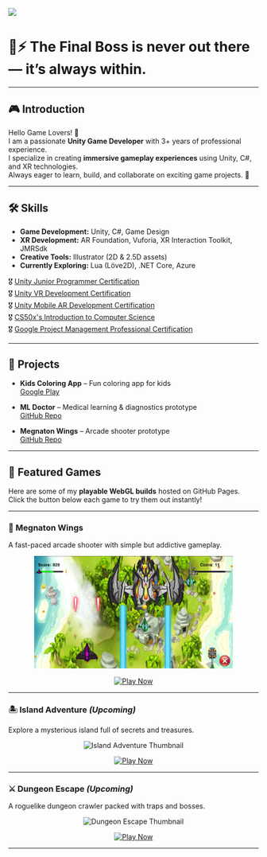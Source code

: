 ![](https://komarev.com/ghpvc/?username=its-tkc)

# 👑⚡ The Final Boss is never out there — it’s always within.

---

## 🎮 Introduction
Hello Game Lovers! 👋  
I am a passionate **Unity Game Developer** with 3+ years of professional experience.  
I specialize in creating **immersive gameplay experiences** using Unity, C#, and XR technologies.  
Always eager to learn, build, and collaborate on exciting game projects. 🚀  

---

## 🛠️ Skills
- **Game Development:** Unity, C#, Game Design  
- **XR Development:** AR Foundation, Vuforia, XR Interaction Toolkit, JMRSdk  
- **Creative Tools:** Illustrator (2D & 2.5D assets)  
- **Currently Exploring:** Lua (Löve2D), .NET Core, Azure  

🎖️ [Unity Junior Programmer Certification](https://www.credly.com/badges/59402c57-fcb8-416d-8f10-460b826142ec/public_url)  
🎖️ [Unity VR Development Certification](https://www.credly.com/badges/eb46d143-013e-43fa-9000-6484155d2f84/public_url)  
🎖️ [Unity Mobile AR Development Certification](https://www.credly.com/badges/785fbc82-59c3-4e62-9315-d42aab296612/public_url)  
🎖️ [CS50x's Introduction to Computer Science](https://courses.edx.org/certificates/6d224233e66d421487dd7ee033f252eb)  
🎖️ [Google Project Management Professional Certification](https://www.credly.com/badges/def420bd-c54d-44f0-a4de-8b145e1cc535?source=linked_in_profile)  

---

## 📂 Projects
- **Kids Coloring App** – Fun coloring app for kids  
  [Google Play](https://play.google.com/store/apps/details?id=com.learn.kidscoloring)  

- **ML Doctor** – Medical learning & diagnostics prototype  
  [GitHub Repo](https://github.com/its-tkc/MLDoctor)  

- **Megnaton Wings** – Arcade shooter prototype  
  [GitHub Repo](https://github.com/its-tkc/MegnatonWings)  

---

## 🌟 Featured Games
Here are some of my **playable WebGL builds** hosted on GitHub Pages.  
Click the button below each game to try them out instantly!  

---

### 🚀 Megnaton Wings  
A fast-paced arcade shooter with simple but addictive gameplay.  

<p align="center">
  <img src="https://raw.githubusercontent.com/its-tkc/its-tkc/main/Megnaton-thumbnail.png" width="400" alt="Megnaton Wings Thumbnail" />
</p>

<p align="center">
  <a href="https://its-tkc.github.io/Megnaton-Wings/">
    <img src="https://img.shields.io/badge/Play%20Now%20🎮-blue?style=for-the-badge" alt="Play Now" />
  </a>
</p>

---

### 🏝️ Island Adventure *(Upcoming)*  
Explore a mysterious island full of secrets and treasures.  

<p align="center">
  <img src="https://user-images.githubusercontent.com/51854903/placeholder.png" width="400" alt="Island Adventure Thumbnail" />
</p>

<p align="center">
  <a href="#">
    <img src="https://img.shields.io/badge/Play%20Now%20🎮-green?style=for-the-badge" alt="Play Now" />
  </a>
</p>

---

### ⚔️ Dungeon Escape *(Upcoming)*  
A roguelike dungeon crawler packed with traps and bosses.  

<p align="center">
  <img src="https://user-images.githubusercontent.com/51854903/placeholder.png" width="400" alt="Dungeon Escape Thumbnail" />
</p>

<p align="center">
  <a href="#">
    <img src="https://img.shields.io/badge/Play%20Now%20🎮-purple?style=for-the-badge" alt="Play Now" />
  </a>
</p>

---
